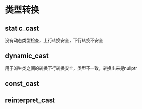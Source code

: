 # 类型转换

## static_cast

没有动态类型检查，上行转换安全，下行转换不安全

## dynamic_cast

用于派生类之间的转换下行转换安全，类型不一致，转换出来是nullptr

## const_cast

## reinterpret_cast

